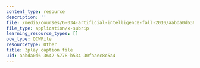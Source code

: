 ```yaml
---
content_type: resource
description: ''
file: /media/courses/6-034-artificial-intelligence-fall-2010/aabda0d636425778b53430faaec8c5a4_SXBG3RGr_Rc.vtt
file_type: application/x-subrip
learning_resource_types: []
ocw_type: OCWFile
resourcetype: Other
title: 3play caption file
uid: aabda0d6-3642-5778-b534-30faaec8c5a4
---
```

